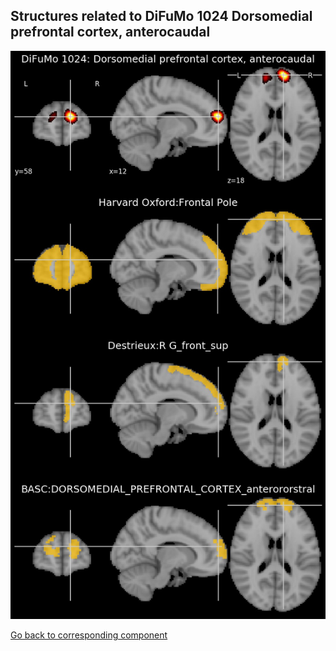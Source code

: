 


## Structures related to DiFuMo 1024 Dorsomedial prefrontal cortex, anterocaudal

![175](175.jpg "Structures related to DiFuMo 1024 Dorsomedial prefrontal cortex, anterocaudal")

[Go back to corresponding component](https://parietal-inria.github.io/DiFuMo/1024/html/175.html)